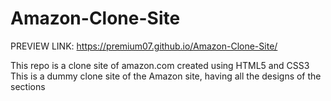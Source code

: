 # Amazon-Clone-Site
PREVIEW LINK: https://premium07.github.io/Amazon-Clone-Site/

This repo is a clone site of amazon.com created using HTML5 and CSS3
This is a dummy clone site of the Amazon site, having all the designs of the sections
